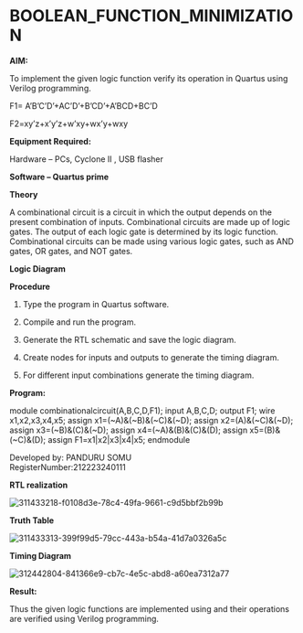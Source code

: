 # BOOLEAN_FUNCTION_MINIMIZATION

**AIM:**

To implement the given logic function verify its operation in Quartus using Verilog programming.

F1= A’B’C’D’+AC’D’+B’CD’+A’BCD+BC’D 

F2=xy’z+x’y’z+w’xy+wx’y+wxy

**Equipment Required:**

Hardware – PCs, Cyclone II , USB flasher

**Software – Quartus prime**

**Theory**

A combinational circuit is a circuit in which the output depends on the present combination of inputs. Combinational circuits are made up of logic gates. The output of each logic gate is determined by its logic function. Combinational circuits can be made using various logic gates, such as AND gates, OR gates, and NOT gates.

**Logic Diagram**

**Procedure**

1.	Type the program in Quartus software.

2.	Compile and run the program.

3.	Generate the RTL schematic and save the logic diagram.

4.	Create nodes for inputs and outputs to generate the timing diagram.

5.	For different input combinations generate the timing diagram.


**Program:**

module combinationalcircuit(A,B,C,D,F1);
input A,B,C,D;
output F1;
wire x1,x2,x3,x4,x5;
assign x1=(~A)&(~B)&(~C)&(~D);
assign x2=(A)&(~C)&(~D);
assign x3=(~B)&(C)&(~D);
assign x4=(~A)&(B)&(C)&(D);
assign x5=(B)&(~C)&(D);
assign F1=x1|x2|x3|x4|x5;
endmodule

Developed by: PANDURU SOMU <br>
RegisterNumber:212223240111

**RTL realization**


![311433218-f0108d3e-78c4-49fa-9661-c9d5bbf2b99b](https://github.com/23004513/BOOLEAN_FUNCTION_MINIMIZATION/assets/138973069/ccd61b61-3b31-4260-8be8-3d14def18992)


**Truth Table**

![311433313-399f99d5-79cc-443a-b54a-41d7a0326a5c](https://github.com/23004513/BOOLEAN_FUNCTION_MINIMIZATION/assets/138973069/9439745f-7933-4186-b5ae-efcce4c473a1)


**Timing Diagram**

![312442804-841366e9-cb7c-4e5c-abd8-a60ea7312a77](https://github.com/23004513/BOOLEAN_FUNCTION_MINIMIZATION/assets/138973069/9fef9073-4e3f-4beb-a238-fabd3a74f906)


**Result:**

Thus the given logic functions are implemented using and their operations are verified using Verilog programming.

